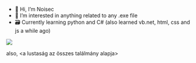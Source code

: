 - 👋 Hi, I’m Noisec
- 👀 I’m interested in anything related to any .exe file 
- 🗃️ Currently learning python and C# (also learned vb.net, html, css and js a while ago)

![](https://komarev.com/ghpvc/?username=Noisec&color=grey)


also, <a lustaság az összes találmány alapja>































































